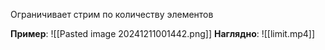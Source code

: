 Ограничивает стрим по количеству элементов

**Пример**:
![[Pasted image 20241211001442.png]]
**Наглядно**:
![[limit.mp4]]